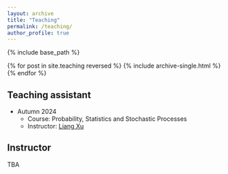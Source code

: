 ```yaml
---
layout: archive
title: "Teaching"
permalink: /teaching/
author_profile: true
---
```


{% include base_path %}

{% for post in site.teaching reversed %}
  {% include archive-single.html %}
{% endfor %}


## Teaching assistant

- Autumn 2024
  - Course: Probability, Statistics and Stochastic Processes
  - Instructor: [Liang Xu](https://math.seu.edu.cn/xl/list.htm)

## Instructor

TBA
